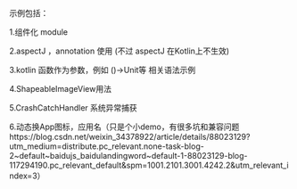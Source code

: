 示例包括： 

1.组件化 module

2.aspectJ ，annotation 使用 (不过 aspectJ 在Kotlin上不生效)

3.kotlin 函数作为参数，例如 ()->Unit等 相关语法示例

4.ShapeableImageView用法

5.CrashCatchHandler  系统异常捕获

6.动态换App图标，应用名（只是个小demo，有很多坑和兼容问题https://blog.csdn.net/weixin_34378922/article/details/88023129?utm_medium=distribute.pc_relevant.none-task-blog-2~default~baidujs_baidulandingword~default-1-88023129-blog-117294190.pc_relevant_default&spm=1001.2101.3001.4242.2&utm_relevant_index=3）
